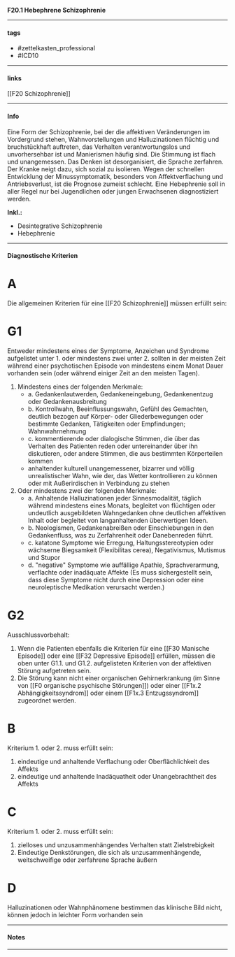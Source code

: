 __F20.1 Hebephrene Schizophrenie__

___________________________________________
#### tags

- #zettelkasten_professional
- #ICD10 
___________________________________________
#### links

[[F20 Schizophrenie]]

___________________________________________
#### Info
Eine Form der Schizophrenie, bei der die affektiven Veränderungen im Vordergrund stehen, Wahnvorstellungen und Halluzinationen flüchtig und bruchstückhaft auftreten, das Verhalten verantwortungslos und unvorhersehbar ist und Manierismen häufig sind. Die Stimmung ist flach und unangemessen. Das Denken ist desorganisiert, die Sprache zerfahren. Der Kranke neigt dazu, sich sozial zu isolieren. Wegen der schnellen Entwicklung der Minussymptomatik, besonders von Affektverflachung und Antriebsverlust, ist die Prognose zumeist schlecht. Eine Hebephrenie soll in aller Regel nur bei Jugendlichen oder jungen Erwachsenen diagnostiziert werden.

__Inkl.:__
- Desintegrative Schizophrenie  
- Hebephrenie
___________________________________________
#### Diagnostische Kriterien

# A
Die allgemeinen Kriterien für eine [[F20 Schizophrenie]] müssen erfüllt sein: 

# G1
Entweder mindestens eines der Symptome, Anzeichen und Syndrome aufgelistet unter 1. oder mindestens zwei unter 2. sollten in der meisten Zeit während einer psychotischen Episode von mindestens einem Monat Dauer vorhanden sein (oder während einiger Zeit an den meisten Tagen).
1. Mindestens eines der folgenden Merkmale:
	- a. Gedankenlautwerden, Gedankeneingebung, Gedankenentzug oder Gedankenausbreitung
	- b. Kontrollwahn, Beeinflussungswahn, Gefühl des Gemachten, deutlich bezogen auf Körper- oder Gliederbewegungen oder bestimmte Gedanken, Tätigkeiten oder Empfindungen; Wahnwahrnehmung
	- c. kommentierende oder dialogische Stimmen, die über das Verhalten des Patienten reden oder untereinander über ihn diskutieren, oder andere Stimmen, die aus bestimmten Körperteilen kommen
	- anhaltender kulturell unangemessener, bizarrer und völlig unrealistischer Wahn, wie der, das Wetter kontrollieren zu können oder mit Außerirdischen in Verbindung zu stehen
2. Oder mindestens zwei der folgenden Merkmale:
	- a. Anhaltende Halluzinationen jeder Sinnesmodalität, täglich während mindestens eines Monats, begleitet von flüchtigen oder undeutlich ausgebildeten Wahngedanken ohne deutlichen affektiven Inhalt oder begleitet von langanhaltenden überwertigen Ideen.
	- b. Neologismen, Gedankenabreißen oder Einschiebungen in den Gedankenfluss, was zu Zerfahrenheit oder Danebenreden führt.
	- c. katatone Symptome wie Erregung, Haltungsstereotypien oder wächserne Biegsamkeit (Flexibilitas cerea), Negativismus, Mutismus und Stupor
	- d. "negative" Symptome wie auffällige Apathie, Sprachverarmung, verflachte oder inadäquate Affekte (Es muss sichergestellt sein, dass diese Symptome nicht durch eine Depression oder eine neuroleptische Medikation verursacht werden.)

# G2
Ausschlussvorbehalt: 
1. Wenn die Patienten ebenfalls die Kriterien für eine [[F30 Manische Episode]] oder eine [[F32 Depressive Episode]] erfüllen, müssen die oben unter G1.1. und G1.2. aufgelisteten Kriterien von der affektiven Störung aufgetreten sein.
2. Die Störung kann nicht einer organischen Gehirnerkrankung (im Sinne von [[F0 organische psychische Störungen]]) oder einer [[F1x.2 Abhängigkeitssyndrom]] oder einem [[F1x.3 Entzugssyndrom]] zugeordnet werden.

# B 
Kriterium 1. oder 2. muss erfüllt sein:
1. eindeutige und anhaltende Verflachung oder Oberflächlichkeit des Affekts
2. eindeutige und anhaltende Inadäquatheit oder Unangebrachtheit des Affekts

# C
Kriterium 1. oder 2. muss erfüllt sein:
1. zielloses und unzusammenhängendes Verhalten statt Zielstrebigkeit
2. Eindeutige Denkstörungen, die sich als unzusammenhängende, weitschweifige oder zerfahrene Sprache äußern

# D
Halluzinationen oder Wahnphänomene bestimmen das klinische Bild nicht, können jedoch in leichter Form vorhanden sein
___________________________________________
#### Notes

___________________________________________

